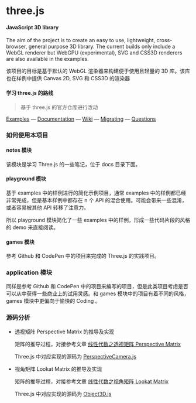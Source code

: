 # three.js

#### JavaScript 3D library

The aim of the project is to create an easy to use, lightweight, cross-browser, general purpose 3D library. The current builds only include a WebGL renderer but WebGPU (experimental), SVG and CSS3D renderers are also available in the examples.

该项目的目标是基于默认的 WebGL 渲染器来构建便于使用且轻量的 3D 库。该库也在样例中提供 Canvas 2D, SVG 和 CSS3D 的渲染器

#### 学习 three.js 的路线

> 基于 three.js 的官方仓库进行改动

[Examples](http://threejs.org/examples/) &mdash;
[Documentation](http://threejs.org/docs/) &mdash;
[Wiki](https://github.com/mrdoob/three.js/wiki) &mdash;
[Migrating](https://github.com/mrdoob/three.js/wiki/Migration-Guide) &mdash;
[Questions](http://stackoverflow.com/questions/tagged/three.js)

### 如何使用本项目

#### notes 模块

该模块是学习 Three.js 的一些笔记，位于 docs 目录下面。

#### playground 模块

基于 examples 中的样例进行的简化示例项目，通常 examples 中的样例都已经非常完成，但是基本样例中都存在 n 个 API 的混合使用。可能会带来一些混淆，或者容易被其他 API 转移了注意力。

所以 playground 模块简化了一些 examples 中的样例，形成一些代码片段的风格的 demo 来直接阅读。

#### games 模块

参考 Github 和 CodePen 中的项目来完成的 Three.js 的实践项目。

### application 模块

同样是参考 Github 和 CodePen 中的项目来编写的项目，但是此类项目考虑是否可以从中获得一些商业上的试用灵感。和 games 模块中的项目有着不同的风格，games 模块中更偏向于愉快的 Coding 。

### 源码分析

- 透视矩阵 Perspective Matrix 的推导及实现

  矩阵的推导过程，对接参考文章 [线性代数之透视矩阵 Perspective Matrix](https://www.qiujiawei.com/linear-algebra-12/)

  Three.js 中对应实现的源码为 [PerspectiveCamera.js](https://github.com/LinkXSystem/three.js/blob/dev/src/cameras/PerspectiveCamera.js)

- 视角矩阵 Lookat Matrix 的推导及实现

  矩阵的推导过程，对接参考文章 [线性代数之视角矩阵 Lookat Matrix](https://www.qiujiawei.com/linear-algebra-13/)

  Three.js 中对应实现的源码为 [Object3D.js](https://github.com/LinkXSystem/three.js/blob/dev/src/core/Object3D.js)
